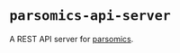 # `parsomics-api-server`

A REST API server for [parsomics](https://pypi.org/project/parsomics-core/).
